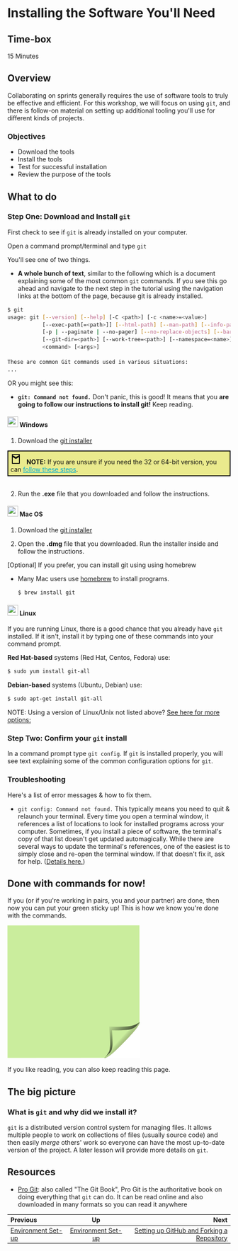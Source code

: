 <!-- begin auto-generated title section -->
# Installing the Software You'll Need
<!-- end auto-generated section -->


## Time-box

15 Minutes


## Overview

Collaborating on sprints generally requires the use of software tools to truly be effective and efficient. For this workshop, we will focus on using `git`, and there is follow-on material on setting up additional tooling you'll use for different kinds of projects.

### Objectives

* Download the tools
* Install the tools
* Test for successful installation
* Review the purpose of the tools

## What to do

### Step One: Download and Install `git`

First check to see if `git` is already installed on your computer.

Open a command prompt/terminal and type `git`

You'll see one of two things.

- **A whole bunch of text**, similar to the following which is a document explaining some of the most common `git` commands. If you see this go ahead and navigate to the next step in the tutorial using the navigation links at the bottom of the page, because git is already installed.

```bash
$ git
usage: git [--version] [--help] [-C <path>] [-c <name>=<value>]
           [--exec-path[=<path>]] [--html-path] [--man-path] [--info-path]
           [-p | --paginate | --no-pager] [--no-replace-objects] [--bare]
           [--git-dir=<path>] [--work-tree=<path>] [--namespace=<name>]
           <command> [<args>]

These are common Git commands used in various situations:
...
```

OR you might see this:

- **`git: Command not found.`** Don't panic, this is good! It means that you **are going to follow our instructions to install git!** Keep reading.

#### <img src="images/windows_icon.jpg" width="24" height="24"> Windows

1. Download the [git installer](https://git-scm.com/downloads) 
<div style="background-color: #eaea8d; border: 2px solid #0e0e0e; padding: 5px; color:#0e0e0e">
  <svg xmlns="http://www.w3.org/2000/svg" width="24" height="24" viewBox="0 0 24 24" fill="none" stroke="currentColor" stroke-width="2" stroke-linecap="round" stroke-linejoin="round" style="margin-right: 8px;">
    <path d="M4 2v20h16V2H4zm16 2l-8 5-8-5M4 6l8 5 8-5" />
  </svg>
 <b>NOTE:</b> If you are unsure if you need the 32 or 64-bit version, you can 
 <a style="color:#01AED1" href="https://support.microsoft.com/en-us/windows/32-bit-and-64-bit-windows-frequently-asked-questions-c6ca9541-8dce-4d48-0415-94a3faa2e13d">follow these steps</a>.

</div>
<br>

2. Run the **.exe** file that you downloaded and follow the instructions.

#### <img src = "images/mac_icon.png" width="24" height="24"> Mac OS

1. Download the [git installer](https://git-scm.com/downloads)

2. Open the **.dmg** file that you downloaded. Run the installer inside and follow the instructions.

[Optional] If you prefer, you can install git using using homebrew

  * Many Mac users use [homebrew](http://brew.sh/) to install programs.

    ```bash
    $ brew install git
    ```

#### <img src = "images/linux_icon.jpg" width="24" height="24"> Linux

If you are running Linux, there is a good chance that you already have `git` installed. If it isn't, install it by typing one of these commands into your command prompt. 

**Red Hat-based** systems (Red Hat, Centos, Fedora) use:

```bash
$ sudo yum install git-all
```

**Debian-based** systems (Ubuntu, Debian) use:

```bash
$ sudo apt-get install git-all
```

NOTE: Using a version of Linux/Unix not listed above? [See here for more options:](https://git-scm.com/download/linux)


### Step Two: Confirm your `git` install

In a command prompt type `git config`. If `git` is installed properly, you will see text explaining some of the common configuration options for `git`.

### Troubleshooting

Here's a list of error messages & how to fix them.

- `git config: Command not found.` This typically means you need to quit & relaunch your terminal. Every time you open a terminal window, it references a list of locations to look for installed programs across your computer. Sometimes, if you install a piece of software, the terminal's copy of that list doesn't get updated automagically. While there are several ways to update the terminal's references, one of the easiest is to simply close and re-open the terminal window. If that doesn't fix it, ask for help. ([Details here.](https://unix.stackexchange.com/questions/86012/what-is-the-purpose-of-the-hash-command))

## Done with commands for now!

If you (or if you're working in pairs, you and your partner) are done, then now you can put your green sticky up! This is how we know you're done with the commands.

![green sticky note](images/Sticky-Note-02-Green-300px.png)

If you like reading, you can also keep reading this page.

## The big picture

### What is `git` and why did we install it?

`git` is a distributed version control system for managing files. It allows multiple people to work on collections of files (usually source code) and then easily *merge* others' work so everyone can have the most up-to-date version of the project. A later lesson will provide more details on `git`.

## Resources

* [Pro Git](https://git-scm.com/book/en/v2): also called "The Git Book", Pro Git is the authoritative book on doing everything that `git` can do. It can be read online and also downloaded in many formats so you can read it anywhere

<!-- begin auto-generated nav-links section -->
| Previous | Up | Next |
|:---------|:---:|-----:|
| [Environment Set-up](./environment_overview.md) | [Environment Set-up](./environment_overview.md) | [Setting up GitHub and Forking a Repository](./github_setup.md) |
<!-- end auto-generated section -->
